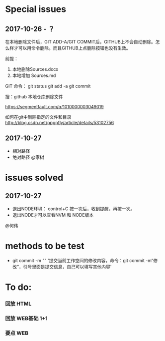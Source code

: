 # Special issues
## 2017-10-26 - ？
在本地删除文件后，GIT ADD-A/GIT COMMIT后，GITHUB上不会自动删除。怎么样才可以用命令删除。而且GITHUB上点删除按钮也没有生效。

前提：
1. 本地删除Sources.docx
2. 本地增加
Sources.md

GIT 命令：
git status
git add -a
git commit

搜：github 本地仓库删除文件

https://segmentfault.com/q/1010000003049019

如何在git中删除指定的文件和目录
http://blog.csdn.net/ppppfly/article/details/53102756


## 2017-10-27
- 相对路径
- 绝对路径
@家树

# issues solved
## 2017-10-27
- 退出NODE环境： control+C 按一次后，收到提醒，再按一次。
- 退出NODE才可以查看NVM 和 NODE版本

@何伟

# methods to be test
- git commit -m ""
'提交当前工作空间的修改内容，命令：git commit -m“修改”，引号里面是提交信息，自己可以填写其他内容'

# To do:
### 回放 HTML 
### 回放 WEB基础 1+1
### 要点 WEB
